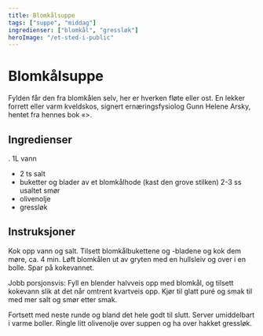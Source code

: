 ```yaml
---
title: Blomkålsuppe
tags: ["suppe", "middag"]
ingredienser: ["blomkål", "gressløk"]
heroImage: "/et-sted-i-public"
---
```


# Blomkålsuppe

Fylden får den fra blomkålen selv, her er hverken fløte eller ost. En lekker forrett eller varm kveldskos, signert ernæringsfysiolog Gunn Helene Arsky, hentet fra hennes bok «<Spis deg ung>>.

## Ingredienser

. 1L vann

- 2 ts salt
- buketter og blader av et blomkålhode (kast den grove stilken) 2-3 ss usaltet smør
- olivenolje
- gressløk

## Instruksjoner

Kok opp vann og salt. Tilsett blomkålbukettene og -bladene og kok dem møre, ca. 4 min. Løft blomkålen ut av gryten med en hullsleiv og over i en bolle. Spar på kokevannet.

Jobb porsjonsvis: Fyll en blender halvveis opp med blomkål, og tilsett kokevann slik at det når omtrent kvartveis opp. Kjør til glatt puré og smak til med mer salt og smør etter smak.

Fortsett med neste runde og bland det hele godt til slutt. Server umiddelbart i varme boller. Ringle litt olivenolje over suppen og ha over hakket gressløk.
